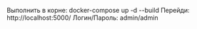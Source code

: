Выполнить в корне:
docker-compose up -d --build
Перейди:
http://localhost:5000/
Логин/Пароль:
admin/admin
